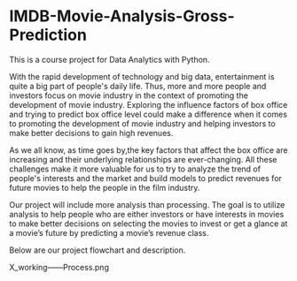# IMDB-Movie-Analysis-Gross-Prediction
This is a course project for Data Analytics with Python.

With the rapid development of technology and big data, entertainment is quite a big part of people's daily life. Thus, more and more people and investors focus on movie industry in the context of promoting the development of movie industry. Exploring the influence factors of box office and trying to predict box office level could make a difference when it comes to promoting the development of movie industry and helping investors to make better decisions to gain high revenues.

As we all know, as time goes by,the key factors that affect the box office are increasing and their underlying relationships are ever-changing. All these challenges make it more valuable for us to try to analyze the trend of people's interests and the market and build models to predict revenues for future movies to help the people in the film industry.

Our project will include more analysis than processing. The goal is to utilize analysis to help people who are either investors or have interests in movies to make better decisions on selecting the movies to invest or get a glance at a movie’s future by predicting a movie’s revenue class.

Below are our project flowchart and description.

X_working——Process.png
